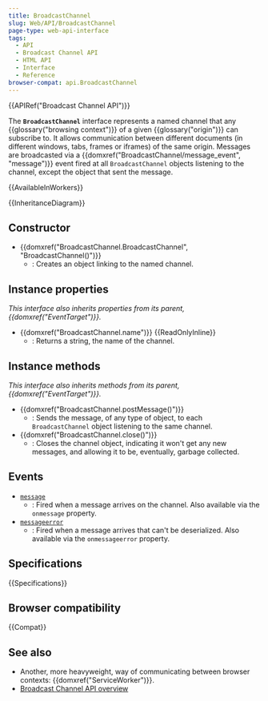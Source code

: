 ```yaml
---
title: BroadcastChannel
slug: Web/API/BroadcastChannel
page-type: web-api-interface
tags:
  - API
  - Broadcast Channel API
  - HTML API
  - Interface
  - Reference
browser-compat: api.BroadcastChannel
---
```


{{APIRef("Broadcast Channel API")}}

The **`BroadcastChannel`** interface represents a named channel that any {{glossary("browsing context")}} of a given {{glossary("origin")}} can subscribe to. It allows communication between different documents (in different windows, tabs, frames or iframes) of the same origin. Messages are broadcasted via a {{domxref("BroadcastChannel/message_event", "message")}} event fired at all `BroadcastChannel` objects listening to the channel, except the object that sent the message.

{{AvailableInWorkers}}

{{InheritanceDiagram}}

## Constructor

- {{domxref("BroadcastChannel.BroadcastChannel", "BroadcastChannel()")}}
  - : Creates an object linking to the named channel.

## Instance properties

_This interface also inherits properties from its parent, {{domxref("EventTarget")}}._

- {{domxref("BroadcastChannel.name")}} {{ReadOnlyInline}}
  - : Returns a string, the name of the channel.

## Instance methods

_This interface also inherits methods from its parent, {{domxref("EventTarget")}}._

- {{domxref("BroadcastChannel.postMessage()")}}
  - : Sends the message, of any type of object, to each `BroadcastChannel` object listening to the same channel.
- {{domxref("BroadcastChannel.close()")}}
  - : Closes the channel object, indicating it won't get any new messages, and allowing it to be, eventually, garbage collected.

## Events

- [`message`](/en-US/docs/Web/API/BroadcastChannel/message_event)
  - : Fired when a message arrives on the channel.
    Also available via the `onmessage` property.
- [`messageerror`](/en-US/docs/Web/API/BroadcastChannel/messageerror_event)
  - : Fired when a message arrives that can't be deserialized.
    Also available via the `onmessageerror` property.

## Specifications

{{Specifications}}

## Browser compatibility

{{Compat}}

## See also

- Another, more heavyweight, way of communicating between browser contexts: {{domxref("ServiceWorker")}}.
- [Broadcast Channel API overview](/en-US/docs/Web/API/Broadcast_Channel_API)

